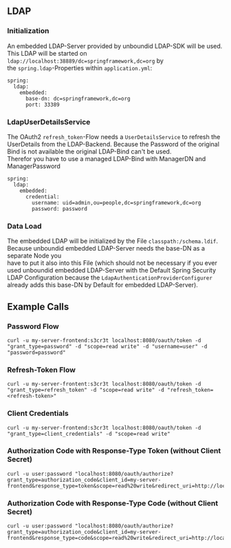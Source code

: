 ## LDAP
### Initialization
An embedded LDAP-Server provided by unboundid LDAP-SDK will be used.  
This LDAP will be started on ```ldap://localhost:38889/dc=springframework,dc=org``` by  
the ```spring.ldap```-Properties within ```application.yml```:
```
spring:
  ldap:
    embedded:
      base-dn: dc=springframework,dc=org
      port: 33389
```
### LdapUserDetailsService
The OAuth2 ```refresh_token```-Flow needs a ```UserDetailsService``` to refresh the UserDetails from the LDAP-Backend.
Because the Password of the original Bind is not available the original LDAP-Bind can't be used.  
Therefor you have to use a managed LDAP-Bind with ManagerDN and ManagerPassword
```
spring:
  ldap:
    embedded:
      credential:
        username: uid=admin,ou=people,dc=springframework,dc=org
        password: password
```
### Data Load
The embedded LDAP will be initialized by the File ```classpath:/schema.ldif```.  
Because unboundid embedded LDAP-Server needs the base-DN as a separate Node you  
have to put it also into this File (which should not be necessary if you ever used unboundid
embedded LDAP-Server with the Default Spring Security LDAP Configuration because the ```LdapAuthenticationProviderConfigurer```
already adds this base-DN by Default for embedded LDAP-Server).

## Example Calls

### Password Flow
```
curl -u my-server-frontend:s3cr3t localhost:8080/oauth/token -d "grant_type=password" -d "scope=read write" -d "username=user" -d "password=password"
```

### Refresh-Token Flow
```
curl -u my-server-frontent:s3cr3t localhost:8080/oauth/token -d "grant_type=refresh_token" -d "scope=read write" -d "refresh_token=<refresh-token>"
```

### Client Credentials
```
curl -u my-server-frontend:s3cr3t localhost:8080/oauth/token -d "grant_type=client_credentials" -d "scope=read write"
```

### Authorization Code with Response-Type Token (without Client Secret)
```
curl -u user:password "localhost:8080/oauth/authorize?grant_type=authorization_code&client_id=my-server-frontend&response_type=token&scope=read%20write&redirect_uri=http://localhost:8080/index.html"
```

### Authorization Code with Response-Type Code (without Client Secret)
```
curl -u user:password "localhost:8080/oauth/authorize?grant_type=authorization_code&client_id=my-server-frontend&response_type=code&scope=read%20write&redirect_uri=http://localhost:8080/index.html"
```